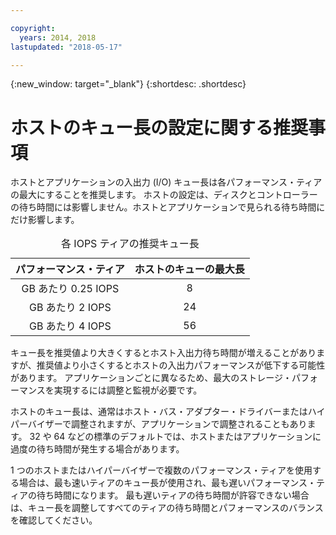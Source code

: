 ```yaml
---

copyright:
  years: 2014, 2018
lastupdated: "2018-05-17"

---
```

{:new_window: target="_blank"}
{:shortdesc: .shortdesc}

# ホストのキュー長の設定に関する推奨事項

ホストとアプリケーションの入出力 (I/O) キュー長は各パフォーマンス・ティアの最大にすることを推奨します。 ホストの設定は、ディスクとコントローラーの待ち時間には影響しません。ホストとアプリケーションで見られる待ち時間にだけ影響します。

<table align="center">
  <caption>各 IOPS ティアの推奨キュー長</caption>
        <thead>
	    <tr>
		<th>パフォーマンス・ティア</th>
		<th>ホストのキューの最大長</th>
	    </tr>
	</thead>
	<tbody>
   	    <tr>
		<td style="text-align: center; vertical-align: middle;">GB あたり 0.25 IOPS</td>
		<td style="text-align: center; vertical-align: middle;">8</td>
	    </tr>
	    <tr>
		<td style="text-align: center; vertical-align: middle;">GB あたり 2 IOPS</td>
		<td style="text-align: center; vertical-align: middle;">24</td>
	    </tr>
	    <tr>
		<td style="text-align: center; vertical-align: middle;">GB あたり 4 IOPS</td>
		<td style="text-align: center; vertical-align: middle;">56</td>
            </tr>
         </tbody>
</table>

キュー長を推奨値より大きくするとホスト入出力待ち時間が増えることがありますが、推奨値より小さくするとホストの入出力パフォーマンスが低下する可能性があります。 アプリケーションごとに異なるため、最大のストレージ・パフォーマンスを実現するには調整と監視が必要です。

ホストのキュー長は、通常はホスト・バス・アダプター・ドライバーまたはハイパーバイザーで調整されますが、アプリケーションで調整されることもあります。 32 や 64 などの標準のデフォルトでは、ホストまたはアプリケーションに過度の待ち時間が発生する場合があります。

1 つのホストまたはハイパーバイザーで複数のパフォーマンス・ティアを使用する場合は、最も速いティアのキュー長が使用され、最も遅いパフォーマンス・ティアの待ち時間になります。 最も遅いティアの待ち時間が許容できない場合は、キュー長を調整してすべてのティアの待ち時間とパフォーマンスのバランスを確認してください。
